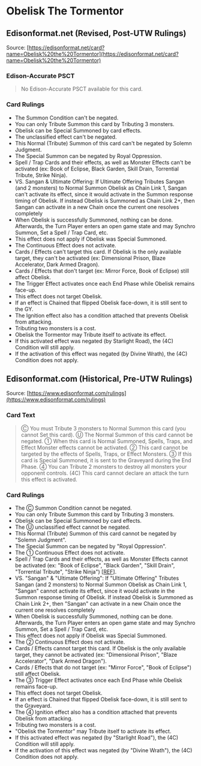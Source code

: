 # Obelisk The Tormentor

## Edisonformat.net (Revised, Post-UTW Rulings)

Source: [https://edisonformat.net/card?name=Obelisk%20the%20Tormentor](https://edisonformat.net/card?name=Obelisk%20the%20Tormentor)

### Edison-Accurate PSCT

> No Edison-Accurate PSCT available for this card.

### Card Rulings

*   The Summon Condition can't be negated.
*   You can only Tribute Summon this card by Tributing 3 monsters.
*   Obelisk can be Special Summoned by card effects.
*   The unclassified effect can't be negated.
*   This Normal (Tribute) Summon of this card can't be negated by Solemn Judgment.
*   The Special Summon can be negated by Royal Oppression.
*   Spell / Trap Cards and their effects, as well as Monster Effects can't be activated (ex: Book of Eclipse, Black Garden, Skill Drain, Torrential Tribute, Strike Ninja).
*   VS. Sangan & Ultimate Offering: If Ultimate Offering Tributes Sangan (and 2 monsters) to Normal Summon Obelisk as Chain Link 1, Sangan can't activate its effect, since it would activate in the Summon response timing of Obelisk. If instead Obelisk is Summoned as Chain Link 2+, then Sangan can activate in a new Chain once the current one resolves completely
*   When Obelisk is successfully Summoned, nothing can be done. Afterwards, the Turn Player enters an open game state and may Synchro Summon, Set a Spell / Trap Card, etc.
*   This effect does not apply if Obelisk was Special Summoned.
*   The Continuous Effect does not activate.
*   Cards / Effects can't target this card. If Obelisk is the only available target, they can't be activated (ex: Dimensional Prison, Blaze Accelerator, Dark Armed Dragon).
*   Cards / Effects that don't target (ex: Mirror Force, Book of Eclipse) still affect Obelisk.
*   The Trigger Effect activates once each End Phase while Obelisk remains face-up.
*   This effect does not target Obelisk.
*   If an effect is Chained that flipped Obelisk face-down, it is still sent to the GY.
*   The Ignition effect also has a condition attached that prevents Obelisk from attacking.
*   Tributing two monsters is a cost.
*   Obelisk the Tormentor may Tribute itself to activate its effect.
*   If this activated effect was negated (by Starlight Road), the (4C) Condition will still apply.
*   If the activation of this effect was negated (by Divine Wrath), the (4C) Condition does not apply.


## Edisonformat.com (Historical, Pre-UTW Rulings)

Source: [https://www.edisonformat.com/rulings](https://www.edisonformat.com/rulings)

### Card Text

> Ⓒ You must Tribute 3 monsters to Normal Summon this card (you cannot Set this card). Ⓤ The Normal Summon of this card cannot be negated. ① When this card is Normal Summoned, Spells, Traps, and Effect Monster effects cannot be activated. ② This card cannot be targeted by the effects of Spells, Traps, or Effect Monsters. ③ If this card is Special Summoned, it is sent to the Graveyard during the End Phase. ④ You can Tribute 2 monsters to destroy all monsters your opponent controls. (4C) This card cannot declare an attack the turn this effect is activated.

### Card Rulings

*   The Ⓒ Summon Condition cannot be negated.
*   You can only Tribute Summon this card by Tributing 3 monsters.
*   Obelisk can be Special Summoned by card effects.
*   The Ⓤ unclassified effect cannot be negated.
*   This Normal (Tribute) Summon of this card cannot be negated by "Solemn Judgment".
*   The Special Summon can be negated by "Royal Oppression".
*   The ① Continuous Effect does not activate.
*   Spell / Trap Cards and their effects, as well as Monster Effects cannot be activated (ex: "Book of Eclipse", "Black Garden", "Skill Drain", "Torrential Tribute", "Strike Ninja") \[[REF](https://yugioh.fandom.com/wiki/Forum:Obelisk_the_Tormenter_vs._Black_Garden)\].
*   VS. "Sangan" & "Ultimate Offering": If "Ultimate Offering" Tributes Sangan (and 2 monsters) to Normal Summon Obelisk as Chain Link 1, "Sangan" cannot activate its effect, since it would activate in the Summon response timing of Obelisk. If instead Obelisk is Summoned as Chain Link 2+, then "Sangan" can activate in a new Chain once the current one resolves completely
*   When Obelisk is successfully Summoned, nothing can be done. Afterwards, the Turn Player enters an open game state and may Synchro Summon, Set a Spell / Trap Card, etc.
*   This effect does not apply if Obelisk was Special Summoned.
*   The ② Continuous Effect does not activate.
*   Cards / Effects cannot target this card. If Obelisk is the only available target, they cannot be activated (ex: "Dimensional Prison", "Blaze Accelerator", "Dark Armed Dragon").
*   Cards / Effects that do not target (ex: "Mirror Force", "Book of Eclipse") still affect Obelisk.
*   The ③ Trigger Effect activates once each End Phase while Obelisk remains face-up.
*   This effect does not target Obelisk.
*   If an effect is Chained that flipped Obelisk face-down, it is still sent to the Graveyard.
*   The ④ Ignition effect also has a condition attached that prevents Obelisk from attacking.
*   Tributing two monsters is a cost.
*   "Obelisk the Tormentor" may Tribute itself to activate its effect.
*   If this activated effect was negated (by "Starlight Road"), the (4C) Condition will still apply.
*   If the activation of this effect was negated (by "Divine Wrath"), the (4C) Condition does not apply.


